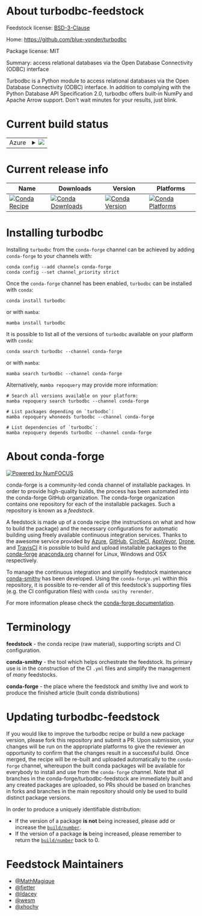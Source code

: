 About turbodbc-feedstock
========================

Feedstock license: [BSD-3-Clause](https://github.com/conda-forge/turbodbc-feedstock/blob/main/LICENSE.txt)

Home: https://github.com/blue-yonder/turbodbc

Package license: MIT

Summary: access relational databases via the Open Database Connectivity (ODBC) interface

Turbodbc is a Python module to access relational databases via the Open
Database Connectivity (ODBC) interface. In addition to complying with the
Python Database API Specification 2.0, turbodbc offers built-in NumPy and
Apache Arrow support. Don't wait minutes for your results, just blink.


Current build status
====================


<table>
    
  <tr>
    <td>Azure</td>
    <td>
      <details>
        <summary>
          <a href="https://dev.azure.com/conda-forge/feedstock-builds/_build/latest?definitionId=2098&branchName=main">
            <img src="https://dev.azure.com/conda-forge/feedstock-builds/_apis/build/status/turbodbc-feedstock?branchName=main">
          </a>
        </summary>
        <table>
          <thead><tr><th>Variant</th><th>Status</th></tr></thead>
          <tbody><tr>
              <td>linux_64_libarrow15numpy2.0python3.10.____cpython</td>
              <td>
                <a href="https://dev.azure.com/conda-forge/feedstock-builds/_build/latest?definitionId=2098&branchName=main">
                  <img src="https://dev.azure.com/conda-forge/feedstock-builds/_apis/build/status/turbodbc-feedstock?branchName=main&jobName=linux&configuration=linux%20linux_64_libarrow15numpy2.0python3.10.____cpython" alt="variant">
                </a>
              </td>
            </tr><tr>
              <td>linux_64_libarrow15numpy2.0python3.11.____cpython</td>
              <td>
                <a href="https://dev.azure.com/conda-forge/feedstock-builds/_build/latest?definitionId=2098&branchName=main">
                  <img src="https://dev.azure.com/conda-forge/feedstock-builds/_apis/build/status/turbodbc-feedstock?branchName=main&jobName=linux&configuration=linux%20linux_64_libarrow15numpy2.0python3.11.____cpython" alt="variant">
                </a>
              </td>
            </tr><tr>
              <td>linux_64_libarrow15numpy2.0python3.12.____cpython</td>
              <td>
                <a href="https://dev.azure.com/conda-forge/feedstock-builds/_build/latest?definitionId=2098&branchName=main">
                  <img src="https://dev.azure.com/conda-forge/feedstock-builds/_apis/build/status/turbodbc-feedstock?branchName=main&jobName=linux&configuration=linux%20linux_64_libarrow15numpy2.0python3.12.____cpython" alt="variant">
                </a>
              </td>
            </tr><tr>
              <td>linux_64_libarrow16.1numpy2.0python3.10.____cpython</td>
              <td>
                <a href="https://dev.azure.com/conda-forge/feedstock-builds/_build/latest?definitionId=2098&branchName=main">
                  <img src="https://dev.azure.com/conda-forge/feedstock-builds/_apis/build/status/turbodbc-feedstock?branchName=main&jobName=linux&configuration=linux%20linux_64_libarrow16.1numpy2.0python3.10.____cpython" alt="variant">
                </a>
              </td>
            </tr><tr>
              <td>linux_64_libarrow16.1numpy2.0python3.11.____cpython</td>
              <td>
                <a href="https://dev.azure.com/conda-forge/feedstock-builds/_build/latest?definitionId=2098&branchName=main">
                  <img src="https://dev.azure.com/conda-forge/feedstock-builds/_apis/build/status/turbodbc-feedstock?branchName=main&jobName=linux&configuration=linux%20linux_64_libarrow16.1numpy2.0python3.11.____cpython" alt="variant">
                </a>
              </td>
            </tr><tr>
              <td>linux_64_libarrow16.1numpy2.0python3.12.____cpython</td>
              <td>
                <a href="https://dev.azure.com/conda-forge/feedstock-builds/_build/latest?definitionId=2098&branchName=main">
                  <img src="https://dev.azure.com/conda-forge/feedstock-builds/_apis/build/status/turbodbc-feedstock?branchName=main&jobName=linux&configuration=linux%20linux_64_libarrow16.1numpy2.0python3.12.____cpython" alt="variant">
                </a>
              </td>
            </tr><tr>
              <td>linux_64_libarrow17.0numpy2.0python3.10.____cpython</td>
              <td>
                <a href="https://dev.azure.com/conda-forge/feedstock-builds/_build/latest?definitionId=2098&branchName=main">
                  <img src="https://dev.azure.com/conda-forge/feedstock-builds/_apis/build/status/turbodbc-feedstock?branchName=main&jobName=linux&configuration=linux%20linux_64_libarrow17.0numpy2.0python3.10.____cpython" alt="variant">
                </a>
              </td>
            </tr><tr>
              <td>linux_64_libarrow17.0numpy2.0python3.11.____cpython</td>
              <td>
                <a href="https://dev.azure.com/conda-forge/feedstock-builds/_build/latest?definitionId=2098&branchName=main">
                  <img src="https://dev.azure.com/conda-forge/feedstock-builds/_apis/build/status/turbodbc-feedstock?branchName=main&jobName=linux&configuration=linux%20linux_64_libarrow17.0numpy2.0python3.11.____cpython" alt="variant">
                </a>
              </td>
            </tr><tr>
              <td>linux_64_libarrow17.0numpy2.0python3.12.____cpython</td>
              <td>
                <a href="https://dev.azure.com/conda-forge/feedstock-builds/_build/latest?definitionId=2098&branchName=main">
                  <img src="https://dev.azure.com/conda-forge/feedstock-builds/_apis/build/status/turbodbc-feedstock?branchName=main&jobName=linux&configuration=linux%20linux_64_libarrow17.0numpy2.0python3.12.____cpython" alt="variant">
                </a>
              </td>
            </tr><tr>
              <td>linux_aarch64_libarrow15numpy2.0python3.10.____cpython</td>
              <td>
                <a href="https://dev.azure.com/conda-forge/feedstock-builds/_build/latest?definitionId=2098&branchName=main">
                  <img src="https://dev.azure.com/conda-forge/feedstock-builds/_apis/build/status/turbodbc-feedstock?branchName=main&jobName=linux&configuration=linux%20linux_aarch64_libarrow15numpy2.0python3.10.____cpython" alt="variant">
                </a>
              </td>
            </tr><tr>
              <td>linux_aarch64_libarrow15numpy2.0python3.11.____cpython</td>
              <td>
                <a href="https://dev.azure.com/conda-forge/feedstock-builds/_build/latest?definitionId=2098&branchName=main">
                  <img src="https://dev.azure.com/conda-forge/feedstock-builds/_apis/build/status/turbodbc-feedstock?branchName=main&jobName=linux&configuration=linux%20linux_aarch64_libarrow15numpy2.0python3.11.____cpython" alt="variant">
                </a>
              </td>
            </tr><tr>
              <td>linux_aarch64_libarrow15numpy2.0python3.12.____cpython</td>
              <td>
                <a href="https://dev.azure.com/conda-forge/feedstock-builds/_build/latest?definitionId=2098&branchName=main">
                  <img src="https://dev.azure.com/conda-forge/feedstock-builds/_apis/build/status/turbodbc-feedstock?branchName=main&jobName=linux&configuration=linux%20linux_aarch64_libarrow15numpy2.0python3.12.____cpython" alt="variant">
                </a>
              </td>
            </tr><tr>
              <td>linux_aarch64_libarrow16.1numpy2.0python3.10.____cpython</td>
              <td>
                <a href="https://dev.azure.com/conda-forge/feedstock-builds/_build/latest?definitionId=2098&branchName=main">
                  <img src="https://dev.azure.com/conda-forge/feedstock-builds/_apis/build/status/turbodbc-feedstock?branchName=main&jobName=linux&configuration=linux%20linux_aarch64_libarrow16.1numpy2.0python3.10.____cpython" alt="variant">
                </a>
              </td>
            </tr><tr>
              <td>linux_aarch64_libarrow16.1numpy2.0python3.11.____cpython</td>
              <td>
                <a href="https://dev.azure.com/conda-forge/feedstock-builds/_build/latest?definitionId=2098&branchName=main">
                  <img src="https://dev.azure.com/conda-forge/feedstock-builds/_apis/build/status/turbodbc-feedstock?branchName=main&jobName=linux&configuration=linux%20linux_aarch64_libarrow16.1numpy2.0python3.11.____cpython" alt="variant">
                </a>
              </td>
            </tr><tr>
              <td>linux_aarch64_libarrow16.1numpy2.0python3.12.____cpython</td>
              <td>
                <a href="https://dev.azure.com/conda-forge/feedstock-builds/_build/latest?definitionId=2098&branchName=main">
                  <img src="https://dev.azure.com/conda-forge/feedstock-builds/_apis/build/status/turbodbc-feedstock?branchName=main&jobName=linux&configuration=linux%20linux_aarch64_libarrow16.1numpy2.0python3.12.____cpython" alt="variant">
                </a>
              </td>
            </tr><tr>
              <td>linux_aarch64_libarrow17.0numpy2.0python3.10.____cpython</td>
              <td>
                <a href="https://dev.azure.com/conda-forge/feedstock-builds/_build/latest?definitionId=2098&branchName=main">
                  <img src="https://dev.azure.com/conda-forge/feedstock-builds/_apis/build/status/turbodbc-feedstock?branchName=main&jobName=linux&configuration=linux%20linux_aarch64_libarrow17.0numpy2.0python3.10.____cpython" alt="variant">
                </a>
              </td>
            </tr><tr>
              <td>linux_aarch64_libarrow17.0numpy2.0python3.11.____cpython</td>
              <td>
                <a href="https://dev.azure.com/conda-forge/feedstock-builds/_build/latest?definitionId=2098&branchName=main">
                  <img src="https://dev.azure.com/conda-forge/feedstock-builds/_apis/build/status/turbodbc-feedstock?branchName=main&jobName=linux&configuration=linux%20linux_aarch64_libarrow17.0numpy2.0python3.11.____cpython" alt="variant">
                </a>
              </td>
            </tr><tr>
              <td>linux_aarch64_libarrow17.0numpy2.0python3.12.____cpython</td>
              <td>
                <a href="https://dev.azure.com/conda-forge/feedstock-builds/_build/latest?definitionId=2098&branchName=main">
                  <img src="https://dev.azure.com/conda-forge/feedstock-builds/_apis/build/status/turbodbc-feedstock?branchName=main&jobName=linux&configuration=linux%20linux_aarch64_libarrow17.0numpy2.0python3.12.____cpython" alt="variant">
                </a>
              </td>
            </tr><tr>
              <td>linux_ppc64le_libarrow15numpy2.0python3.10.____cpython</td>
              <td>
                <a href="https://dev.azure.com/conda-forge/feedstock-builds/_build/latest?definitionId=2098&branchName=main">
                  <img src="https://dev.azure.com/conda-forge/feedstock-builds/_apis/build/status/turbodbc-feedstock?branchName=main&jobName=linux&configuration=linux%20linux_ppc64le_libarrow15numpy2.0python3.10.____cpython" alt="variant">
                </a>
              </td>
            </tr><tr>
              <td>linux_ppc64le_libarrow15numpy2.0python3.11.____cpython</td>
              <td>
                <a href="https://dev.azure.com/conda-forge/feedstock-builds/_build/latest?definitionId=2098&branchName=main">
                  <img src="https://dev.azure.com/conda-forge/feedstock-builds/_apis/build/status/turbodbc-feedstock?branchName=main&jobName=linux&configuration=linux%20linux_ppc64le_libarrow15numpy2.0python3.11.____cpython" alt="variant">
                </a>
              </td>
            </tr><tr>
              <td>linux_ppc64le_libarrow15numpy2.0python3.12.____cpython</td>
              <td>
                <a href="https://dev.azure.com/conda-forge/feedstock-builds/_build/latest?definitionId=2098&branchName=main">
                  <img src="https://dev.azure.com/conda-forge/feedstock-builds/_apis/build/status/turbodbc-feedstock?branchName=main&jobName=linux&configuration=linux%20linux_ppc64le_libarrow15numpy2.0python3.12.____cpython" alt="variant">
                </a>
              </td>
            </tr><tr>
              <td>linux_ppc64le_libarrow16.1numpy2.0python3.10.____cpython</td>
              <td>
                <a href="https://dev.azure.com/conda-forge/feedstock-builds/_build/latest?definitionId=2098&branchName=main">
                  <img src="https://dev.azure.com/conda-forge/feedstock-builds/_apis/build/status/turbodbc-feedstock?branchName=main&jobName=linux&configuration=linux%20linux_ppc64le_libarrow16.1numpy2.0python3.10.____cpython" alt="variant">
                </a>
              </td>
            </tr><tr>
              <td>linux_ppc64le_libarrow16.1numpy2.0python3.11.____cpython</td>
              <td>
                <a href="https://dev.azure.com/conda-forge/feedstock-builds/_build/latest?definitionId=2098&branchName=main">
                  <img src="https://dev.azure.com/conda-forge/feedstock-builds/_apis/build/status/turbodbc-feedstock?branchName=main&jobName=linux&configuration=linux%20linux_ppc64le_libarrow16.1numpy2.0python3.11.____cpython" alt="variant">
                </a>
              </td>
            </tr><tr>
              <td>linux_ppc64le_libarrow16.1numpy2.0python3.12.____cpython</td>
              <td>
                <a href="https://dev.azure.com/conda-forge/feedstock-builds/_build/latest?definitionId=2098&branchName=main">
                  <img src="https://dev.azure.com/conda-forge/feedstock-builds/_apis/build/status/turbodbc-feedstock?branchName=main&jobName=linux&configuration=linux%20linux_ppc64le_libarrow16.1numpy2.0python3.12.____cpython" alt="variant">
                </a>
              </td>
            </tr><tr>
              <td>linux_ppc64le_libarrow17.0numpy2.0python3.10.____cpython</td>
              <td>
                <a href="https://dev.azure.com/conda-forge/feedstock-builds/_build/latest?definitionId=2098&branchName=main">
                  <img src="https://dev.azure.com/conda-forge/feedstock-builds/_apis/build/status/turbodbc-feedstock?branchName=main&jobName=linux&configuration=linux%20linux_ppc64le_libarrow17.0numpy2.0python3.10.____cpython" alt="variant">
                </a>
              </td>
            </tr><tr>
              <td>linux_ppc64le_libarrow17.0numpy2.0python3.11.____cpython</td>
              <td>
                <a href="https://dev.azure.com/conda-forge/feedstock-builds/_build/latest?definitionId=2098&branchName=main">
                  <img src="https://dev.azure.com/conda-forge/feedstock-builds/_apis/build/status/turbodbc-feedstock?branchName=main&jobName=linux&configuration=linux%20linux_ppc64le_libarrow17.0numpy2.0python3.11.____cpython" alt="variant">
                </a>
              </td>
            </tr><tr>
              <td>linux_ppc64le_libarrow17.0numpy2.0python3.12.____cpython</td>
              <td>
                <a href="https://dev.azure.com/conda-forge/feedstock-builds/_build/latest?definitionId=2098&branchName=main">
                  <img src="https://dev.azure.com/conda-forge/feedstock-builds/_apis/build/status/turbodbc-feedstock?branchName=main&jobName=linux&configuration=linux%20linux_ppc64le_libarrow17.0numpy2.0python3.12.____cpython" alt="variant">
                </a>
              </td>
            </tr><tr>
              <td>osx_64_libarrow15numpy2.0python3.10.____cpython</td>
              <td>
                <a href="https://dev.azure.com/conda-forge/feedstock-builds/_build/latest?definitionId=2098&branchName=main">
                  <img src="https://dev.azure.com/conda-forge/feedstock-builds/_apis/build/status/turbodbc-feedstock?branchName=main&jobName=osx&configuration=osx%20osx_64_libarrow15numpy2.0python3.10.____cpython" alt="variant">
                </a>
              </td>
            </tr><tr>
              <td>osx_64_libarrow15numpy2.0python3.11.____cpython</td>
              <td>
                <a href="https://dev.azure.com/conda-forge/feedstock-builds/_build/latest?definitionId=2098&branchName=main">
                  <img src="https://dev.azure.com/conda-forge/feedstock-builds/_apis/build/status/turbodbc-feedstock?branchName=main&jobName=osx&configuration=osx%20osx_64_libarrow15numpy2.0python3.11.____cpython" alt="variant">
                </a>
              </td>
            </tr><tr>
              <td>osx_64_libarrow15numpy2.0python3.12.____cpython</td>
              <td>
                <a href="https://dev.azure.com/conda-forge/feedstock-builds/_build/latest?definitionId=2098&branchName=main">
                  <img src="https://dev.azure.com/conda-forge/feedstock-builds/_apis/build/status/turbodbc-feedstock?branchName=main&jobName=osx&configuration=osx%20osx_64_libarrow15numpy2.0python3.12.____cpython" alt="variant">
                </a>
              </td>
            </tr><tr>
              <td>osx_64_libarrow16.1numpy2.0python3.10.____cpython</td>
              <td>
                <a href="https://dev.azure.com/conda-forge/feedstock-builds/_build/latest?definitionId=2098&branchName=main">
                  <img src="https://dev.azure.com/conda-forge/feedstock-builds/_apis/build/status/turbodbc-feedstock?branchName=main&jobName=osx&configuration=osx%20osx_64_libarrow16.1numpy2.0python3.10.____cpython" alt="variant">
                </a>
              </td>
            </tr><tr>
              <td>osx_64_libarrow16.1numpy2.0python3.11.____cpython</td>
              <td>
                <a href="https://dev.azure.com/conda-forge/feedstock-builds/_build/latest?definitionId=2098&branchName=main">
                  <img src="https://dev.azure.com/conda-forge/feedstock-builds/_apis/build/status/turbodbc-feedstock?branchName=main&jobName=osx&configuration=osx%20osx_64_libarrow16.1numpy2.0python3.11.____cpython" alt="variant">
                </a>
              </td>
            </tr><tr>
              <td>osx_64_libarrow16.1numpy2.0python3.12.____cpython</td>
              <td>
                <a href="https://dev.azure.com/conda-forge/feedstock-builds/_build/latest?definitionId=2098&branchName=main">
                  <img src="https://dev.azure.com/conda-forge/feedstock-builds/_apis/build/status/turbodbc-feedstock?branchName=main&jobName=osx&configuration=osx%20osx_64_libarrow16.1numpy2.0python3.12.____cpython" alt="variant">
                </a>
              </td>
            </tr><tr>
              <td>osx_64_libarrow17.0numpy2.0python3.10.____cpython</td>
              <td>
                <a href="https://dev.azure.com/conda-forge/feedstock-builds/_build/latest?definitionId=2098&branchName=main">
                  <img src="https://dev.azure.com/conda-forge/feedstock-builds/_apis/build/status/turbodbc-feedstock?branchName=main&jobName=osx&configuration=osx%20osx_64_libarrow17.0numpy2.0python3.10.____cpython" alt="variant">
                </a>
              </td>
            </tr><tr>
              <td>osx_64_libarrow17.0numpy2.0python3.11.____cpython</td>
              <td>
                <a href="https://dev.azure.com/conda-forge/feedstock-builds/_build/latest?definitionId=2098&branchName=main">
                  <img src="https://dev.azure.com/conda-forge/feedstock-builds/_apis/build/status/turbodbc-feedstock?branchName=main&jobName=osx&configuration=osx%20osx_64_libarrow17.0numpy2.0python3.11.____cpython" alt="variant">
                </a>
              </td>
            </tr><tr>
              <td>osx_64_libarrow17.0numpy2.0python3.12.____cpython</td>
              <td>
                <a href="https://dev.azure.com/conda-forge/feedstock-builds/_build/latest?definitionId=2098&branchName=main">
                  <img src="https://dev.azure.com/conda-forge/feedstock-builds/_apis/build/status/turbodbc-feedstock?branchName=main&jobName=osx&configuration=osx%20osx_64_libarrow17.0numpy2.0python3.12.____cpython" alt="variant">
                </a>
              </td>
            </tr><tr>
              <td>osx_arm64_libarrow15numpy2.0python3.10.____cpython</td>
              <td>
                <a href="https://dev.azure.com/conda-forge/feedstock-builds/_build/latest?definitionId=2098&branchName=main">
                  <img src="https://dev.azure.com/conda-forge/feedstock-builds/_apis/build/status/turbodbc-feedstock?branchName=main&jobName=osx&configuration=osx%20osx_arm64_libarrow15numpy2.0python3.10.____cpython" alt="variant">
                </a>
              </td>
            </tr><tr>
              <td>osx_arm64_libarrow15numpy2.0python3.11.____cpython</td>
              <td>
                <a href="https://dev.azure.com/conda-forge/feedstock-builds/_build/latest?definitionId=2098&branchName=main">
                  <img src="https://dev.azure.com/conda-forge/feedstock-builds/_apis/build/status/turbodbc-feedstock?branchName=main&jobName=osx&configuration=osx%20osx_arm64_libarrow15numpy2.0python3.11.____cpython" alt="variant">
                </a>
              </td>
            </tr><tr>
              <td>osx_arm64_libarrow15numpy2.0python3.12.____cpython</td>
              <td>
                <a href="https://dev.azure.com/conda-forge/feedstock-builds/_build/latest?definitionId=2098&branchName=main">
                  <img src="https://dev.azure.com/conda-forge/feedstock-builds/_apis/build/status/turbodbc-feedstock?branchName=main&jobName=osx&configuration=osx%20osx_arm64_libarrow15numpy2.0python3.12.____cpython" alt="variant">
                </a>
              </td>
            </tr><tr>
              <td>osx_arm64_libarrow16.1numpy2.0python3.10.____cpython</td>
              <td>
                <a href="https://dev.azure.com/conda-forge/feedstock-builds/_build/latest?definitionId=2098&branchName=main">
                  <img src="https://dev.azure.com/conda-forge/feedstock-builds/_apis/build/status/turbodbc-feedstock?branchName=main&jobName=osx&configuration=osx%20osx_arm64_libarrow16.1numpy2.0python3.10.____cpython" alt="variant">
                </a>
              </td>
            </tr><tr>
              <td>osx_arm64_libarrow16.1numpy2.0python3.11.____cpython</td>
              <td>
                <a href="https://dev.azure.com/conda-forge/feedstock-builds/_build/latest?definitionId=2098&branchName=main">
                  <img src="https://dev.azure.com/conda-forge/feedstock-builds/_apis/build/status/turbodbc-feedstock?branchName=main&jobName=osx&configuration=osx%20osx_arm64_libarrow16.1numpy2.0python3.11.____cpython" alt="variant">
                </a>
              </td>
            </tr><tr>
              <td>osx_arm64_libarrow16.1numpy2.0python3.12.____cpython</td>
              <td>
                <a href="https://dev.azure.com/conda-forge/feedstock-builds/_build/latest?definitionId=2098&branchName=main">
                  <img src="https://dev.azure.com/conda-forge/feedstock-builds/_apis/build/status/turbodbc-feedstock?branchName=main&jobName=osx&configuration=osx%20osx_arm64_libarrow16.1numpy2.0python3.12.____cpython" alt="variant">
                </a>
              </td>
            </tr><tr>
              <td>osx_arm64_libarrow17.0numpy2.0python3.10.____cpython</td>
              <td>
                <a href="https://dev.azure.com/conda-forge/feedstock-builds/_build/latest?definitionId=2098&branchName=main">
                  <img src="https://dev.azure.com/conda-forge/feedstock-builds/_apis/build/status/turbodbc-feedstock?branchName=main&jobName=osx&configuration=osx%20osx_arm64_libarrow17.0numpy2.0python3.10.____cpython" alt="variant">
                </a>
              </td>
            </tr><tr>
              <td>osx_arm64_libarrow17.0numpy2.0python3.11.____cpython</td>
              <td>
                <a href="https://dev.azure.com/conda-forge/feedstock-builds/_build/latest?definitionId=2098&branchName=main">
                  <img src="https://dev.azure.com/conda-forge/feedstock-builds/_apis/build/status/turbodbc-feedstock?branchName=main&jobName=osx&configuration=osx%20osx_arm64_libarrow17.0numpy2.0python3.11.____cpython" alt="variant">
                </a>
              </td>
            </tr><tr>
              <td>osx_arm64_libarrow17.0numpy2.0python3.12.____cpython</td>
              <td>
                <a href="https://dev.azure.com/conda-forge/feedstock-builds/_build/latest?definitionId=2098&branchName=main">
                  <img src="https://dev.azure.com/conda-forge/feedstock-builds/_apis/build/status/turbodbc-feedstock?branchName=main&jobName=osx&configuration=osx%20osx_arm64_libarrow17.0numpy2.0python3.12.____cpython" alt="variant">
                </a>
              </td>
            </tr><tr>
              <td>win_64_libarrow15numpy2.0python3.10.____cpython</td>
              <td>
                <a href="https://dev.azure.com/conda-forge/feedstock-builds/_build/latest?definitionId=2098&branchName=main">
                  <img src="https://dev.azure.com/conda-forge/feedstock-builds/_apis/build/status/turbodbc-feedstock?branchName=main&jobName=win&configuration=win%20win_64_libarrow15numpy2.0python3.10.____cpython" alt="variant">
                </a>
              </td>
            </tr><tr>
              <td>win_64_libarrow15numpy2.0python3.11.____cpython</td>
              <td>
                <a href="https://dev.azure.com/conda-forge/feedstock-builds/_build/latest?definitionId=2098&branchName=main">
                  <img src="https://dev.azure.com/conda-forge/feedstock-builds/_apis/build/status/turbodbc-feedstock?branchName=main&jobName=win&configuration=win%20win_64_libarrow15numpy2.0python3.11.____cpython" alt="variant">
                </a>
              </td>
            </tr><tr>
              <td>win_64_libarrow15numpy2.0python3.12.____cpython</td>
              <td>
                <a href="https://dev.azure.com/conda-forge/feedstock-builds/_build/latest?definitionId=2098&branchName=main">
                  <img src="https://dev.azure.com/conda-forge/feedstock-builds/_apis/build/status/turbodbc-feedstock?branchName=main&jobName=win&configuration=win%20win_64_libarrow15numpy2.0python3.12.____cpython" alt="variant">
                </a>
              </td>
            </tr><tr>
              <td>win_64_libarrow16.1numpy2.0python3.10.____cpython</td>
              <td>
                <a href="https://dev.azure.com/conda-forge/feedstock-builds/_build/latest?definitionId=2098&branchName=main">
                  <img src="https://dev.azure.com/conda-forge/feedstock-builds/_apis/build/status/turbodbc-feedstock?branchName=main&jobName=win&configuration=win%20win_64_libarrow16.1numpy2.0python3.10.____cpython" alt="variant">
                </a>
              </td>
            </tr><tr>
              <td>win_64_libarrow16.1numpy2.0python3.11.____cpython</td>
              <td>
                <a href="https://dev.azure.com/conda-forge/feedstock-builds/_build/latest?definitionId=2098&branchName=main">
                  <img src="https://dev.azure.com/conda-forge/feedstock-builds/_apis/build/status/turbodbc-feedstock?branchName=main&jobName=win&configuration=win%20win_64_libarrow16.1numpy2.0python3.11.____cpython" alt="variant">
                </a>
              </td>
            </tr><tr>
              <td>win_64_libarrow16.1numpy2.0python3.12.____cpython</td>
              <td>
                <a href="https://dev.azure.com/conda-forge/feedstock-builds/_build/latest?definitionId=2098&branchName=main">
                  <img src="https://dev.azure.com/conda-forge/feedstock-builds/_apis/build/status/turbodbc-feedstock?branchName=main&jobName=win&configuration=win%20win_64_libarrow16.1numpy2.0python3.12.____cpython" alt="variant">
                </a>
              </td>
            </tr><tr>
              <td>win_64_libarrow17.0numpy2.0python3.10.____cpython</td>
              <td>
                <a href="https://dev.azure.com/conda-forge/feedstock-builds/_build/latest?definitionId=2098&branchName=main">
                  <img src="https://dev.azure.com/conda-forge/feedstock-builds/_apis/build/status/turbodbc-feedstock?branchName=main&jobName=win&configuration=win%20win_64_libarrow17.0numpy2.0python3.10.____cpython" alt="variant">
                </a>
              </td>
            </tr><tr>
              <td>win_64_libarrow17.0numpy2.0python3.11.____cpython</td>
              <td>
                <a href="https://dev.azure.com/conda-forge/feedstock-builds/_build/latest?definitionId=2098&branchName=main">
                  <img src="https://dev.azure.com/conda-forge/feedstock-builds/_apis/build/status/turbodbc-feedstock?branchName=main&jobName=win&configuration=win%20win_64_libarrow17.0numpy2.0python3.11.____cpython" alt="variant">
                </a>
              </td>
            </tr><tr>
              <td>win_64_libarrow17.0numpy2.0python3.12.____cpython</td>
              <td>
                <a href="https://dev.azure.com/conda-forge/feedstock-builds/_build/latest?definitionId=2098&branchName=main">
                  <img src="https://dev.azure.com/conda-forge/feedstock-builds/_apis/build/status/turbodbc-feedstock?branchName=main&jobName=win&configuration=win%20win_64_libarrow17.0numpy2.0python3.12.____cpython" alt="variant">
                </a>
              </td>
            </tr>
          </tbody>
        </table>
      </details>
    </td>
  </tr>
</table>

Current release info
====================

| Name | Downloads | Version | Platforms |
| --- | --- | --- | --- |
| [![Conda Recipe](https://img.shields.io/badge/recipe-turbodbc-green.svg)](https://anaconda.org/conda-forge/turbodbc) | [![Conda Downloads](https://img.shields.io/conda/dn/conda-forge/turbodbc.svg)](https://anaconda.org/conda-forge/turbodbc) | [![Conda Version](https://img.shields.io/conda/vn/conda-forge/turbodbc.svg)](https://anaconda.org/conda-forge/turbodbc) | [![Conda Platforms](https://img.shields.io/conda/pn/conda-forge/turbodbc.svg)](https://anaconda.org/conda-forge/turbodbc) |

Installing turbodbc
===================

Installing `turbodbc` from the `conda-forge` channel can be achieved by adding `conda-forge` to your channels with:

```
conda config --add channels conda-forge
conda config --set channel_priority strict
```

Once the `conda-forge` channel has been enabled, `turbodbc` can be installed with `conda`:

```
conda install turbodbc
```

or with `mamba`:

```
mamba install turbodbc
```

It is possible to list all of the versions of `turbodbc` available on your platform with `conda`:

```
conda search turbodbc --channel conda-forge
```

or with `mamba`:

```
mamba search turbodbc --channel conda-forge
```

Alternatively, `mamba repoquery` may provide more information:

```
# Search all versions available on your platform:
mamba repoquery search turbodbc --channel conda-forge

# List packages depending on `turbodbc`:
mamba repoquery whoneeds turbodbc --channel conda-forge

# List dependencies of `turbodbc`:
mamba repoquery depends turbodbc --channel conda-forge
```


About conda-forge
=================

[![Powered by
NumFOCUS](https://img.shields.io/badge/powered%20by-NumFOCUS-orange.svg?style=flat&colorA=E1523D&colorB=007D8A)](https://numfocus.org)

conda-forge is a community-led conda channel of installable packages.
In order to provide high-quality builds, the process has been automated into the
conda-forge GitHub organization. The conda-forge organization contains one repository
for each of the installable packages. Such a repository is known as a *feedstock*.

A feedstock is made up of a conda recipe (the instructions on what and how to build
the package) and the necessary configurations for automatic building using freely
available continuous integration services. Thanks to the awesome service provided by
[Azure](https://azure.microsoft.com/en-us/services/devops/), [GitHub](https://github.com/),
[CircleCI](https://circleci.com/), [AppVeyor](https://www.appveyor.com/),
[Drone](https://cloud.drone.io/welcome), and [TravisCI](https://travis-ci.com/)
it is possible to build and upload installable packages to the
[conda-forge](https://anaconda.org/conda-forge) [anaconda.org](https://anaconda.org/)
channel for Linux, Windows and OSX respectively.

To manage the continuous integration and simplify feedstock maintenance
[conda-smithy](https://github.com/conda-forge/conda-smithy) has been developed.
Using the ``conda-forge.yml`` within this repository, it is possible to re-render all of
this feedstock's supporting files (e.g. the CI configuration files) with ``conda smithy rerender``.

For more information please check the [conda-forge documentation](https://conda-forge.org/docs/).

Terminology
===========

**feedstock** - the conda recipe (raw material), supporting scripts and CI configuration.

**conda-smithy** - the tool which helps orchestrate the feedstock.
                   Its primary use is in the construction of the CI ``.yml`` files
                   and simplify the management of *many* feedstocks.

**conda-forge** - the place where the feedstock and smithy live and work to
                  produce the finished article (built conda distributions)


Updating turbodbc-feedstock
===========================

If you would like to improve the turbodbc recipe or build a new
package version, please fork this repository and submit a PR. Upon submission,
your changes will be run on the appropriate platforms to give the reviewer an
opportunity to confirm that the changes result in a successful build. Once
merged, the recipe will be re-built and uploaded automatically to the
`conda-forge` channel, whereupon the built conda packages will be available for
everybody to install and use from the `conda-forge` channel.
Note that all branches in the conda-forge/turbodbc-feedstock are
immediately built and any created packages are uploaded, so PRs should be based
on branches in forks and branches in the main repository should only be used to
build distinct package versions.

In order to produce a uniquely identifiable distribution:
 * If the version of a package **is not** being increased, please add or increase
   the [``build/number``](https://docs.conda.io/projects/conda-build/en/latest/resources/define-metadata.html#build-number-and-string).
 * If the version of a package **is** being increased, please remember to return
   the [``build/number``](https://docs.conda.io/projects/conda-build/en/latest/resources/define-metadata.html#build-number-and-string)
   back to 0.

Feedstock Maintainers
=====================

* [@MathMagique](https://github.com/MathMagique/)
* [@fjetter](https://github.com/fjetter/)
* [@ldacey](https://github.com/ldacey/)
* [@wesm](https://github.com/wesm/)
* [@xhochy](https://github.com/xhochy/)

